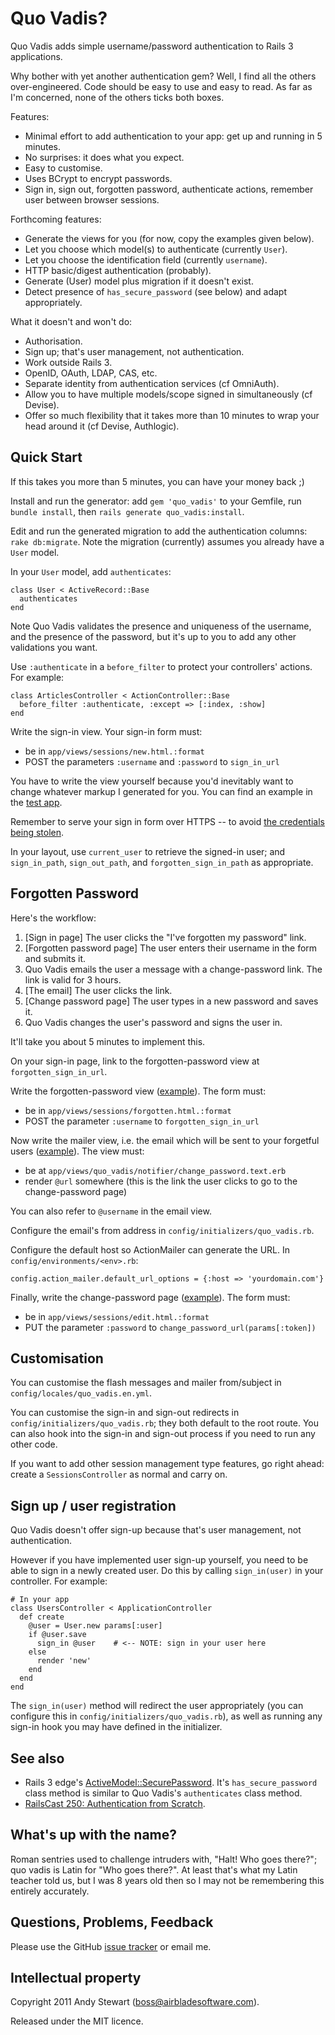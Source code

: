 # Quo Vadis?

Quo Vadis adds simple username/password authentication to Rails 3 applications.

Why bother with yet another authentication gem?  Well, I find all the others over-engineered.  Code should be easy to use and easy to read.  As far as I'm concerned, none of the others ticks both boxes.

Features:

* Minimal effort to add authentication to your app: get up and running in 5 minutes.
* No surprises: it does what you expect.
* Easy to customise.
* Uses BCrypt to encrypt passwords.
* Sign in, sign out, forgotten password, authenticate actions, remember user between browser sessions.

Forthcoming features:

* Generate the views for you (for now, copy the examples given below).
* Let you choose which model(s) to authenticate (currently `User`).
* Let you choose the identification field (currently `username`).
* HTTP basic/digest authentication (probably).
* Generate (User) model plus migration if it doesn't exist.
* Detect presence of `has_secure_password` (see below) and adapt appropriately.

What it doesn't and won't do:

* Authorisation.
* Sign up; that's user management, not authentication.
* Work outside Rails 3.
* OpenID, OAuth, LDAP, CAS, etc.
* Separate identity from authentication services (cf OmniAuth).
* Allow you to have multiple models/scope signed in simultaneously (cf Devise).
* Offer so much flexibility that it takes more than 10 minutes to wrap your head around it (cf Devise, Authlogic).


## Quick Start

If this takes you more than 5 minutes, you can have your money back ;)

Install and run the generator: add `gem 'quo_vadis'` to your Gemfile, run `bundle install`, then `rails generate quo_vadis:install`.

Edit and run the generated migration to add the authentication columns: `rake db:migrate`.  Note the migration (currently) assumes you already have a `User` model.

In your `User` model, add `authenticates`:

    class User < ActiveRecord::Base
      authenticates
    end

Note Quo Vadis validates the presence and uniqueness of the username, and the presence of the password, but it's up to you to add any other validations you want.

Use `:authenticate` in a `before_filter` to protect your controllers' actions.  For example:

    class ArticlesController < ActionController::Base
      before_filter :authenticate, :except => [:index, :show]
    end

Write the sign-in view.  Your sign-in form must:

* be in `app/views/sessions/new.html.:format`
* POST the parameters `:username` and `:password` to `sign_in_url`

You have to write the view yourself because you'd inevitably want to change whatever markup I generated for you.  You can find an example in the [test app](https://github.com/airblade/quo_vadis/blob/master/test/dummy/app/views/sessions/new.html.erb).

Remember to serve your sign in form over HTTPS -- to avoid [the credentials being stolen](http://blog.jgc.org/2011/01/code-injected-to-steal-passwords-in.html).

In your layout, use `current_user` to retrieve the signed-in user; and `sign_in_path`, `sign_out_path`, and `forgotten_sign_in_path` as appropriate.


## Forgotten Password

Here's the workflow:

1. [Sign in page] The user clicks the "I've forgotten my password" link.
2. [Forgotten password page] The user enters their username in the form and submits it.
3. Quo Vadis emails the user a message with a change-password link.  The link is valid for 3 hours.
4. [The email] The user clicks the link.
5. [Change password page] The user types in a new password and saves it.
6. Quo Vadis changes the user's password and signs the user in.

It'll take you about 5 minutes to implement this.

On your sign-in page, link to the forgotten-password view at `forgotten_sign_in_url`.

Write the forgotten-password view ([example](https://github.com/airblade/quo_vadis/blob/master/test/dummy/app/views/sessions/forgotten.html.erb)).  The form must:

* be in `app/views/sessions/forgotten.html.:format`
* POST the parameter `:username` to `forgotten_sign_in_url`

Now write the mailer view, i.e. the email which will be sent to your forgetful users ([example](https://github.com/airblade/quo_vadis/blob/master/test/dummy/app/views/quo_vadis/notifier/change_password.text.erb)).  The view must:

* be at `app/views/quo_vadis/notifier/change_password.text.erb`
* render `@url` somewhere (this is the link the user clicks to go to the change-password page)

You can also refer to `@username` in the email view.

Configure the email's from address in `config/initializers/quo_vadis.rb`.

Configure the default host so ActionMailer can generate the URL.  In `config/environments/<env>.rb`:

    config.action_mailer.default_url_options = {:host => 'yourdomain.com'}

Finally, write the change-password page ([example](https://github.com/airblade/quo_vadis/blob/master/test/dummy/app/views/sessions/edit.html.erb)).  The form must:

* be in `app/views/sessions/edit.html.:format`
* PUT the parameter `:password` to `change_password_url(params[:token])`


## Customisation

You can customise the flash messages and mailer from/subject in `config/locales/quo_vadis.en.yml`.

You can customise the sign-in and sign-out redirects in `config/initializers/quo_vadis.rb`; they both default to the root route.  You can also hook into the sign-in and sign-out process if you need to run any other code.

If you want to add other session management type features, go right ahead: create a `SessionsController` as normal and carry on.


## Sign up / user registration

Quo Vadis doesn't offer sign-up because that's user management, not authentication.

However if you have implemented user sign-up yourself, you need to be able to sign in a newly created user.  Do this by calling `sign_in(user)` in your controller.  For example:

    # In your app
    class UsersController < ApplicationController
      def create
        @user = User.new params[:user]
        if @user.save
          sign_in @user    # <-- NOTE: sign in your user here
        else
          render 'new'
        end
      end
    end

The `sign_in(user)` method will redirect the user appropriately (you can configure this in `config/initializers/quo_vadis.rb`), as well as running any sign-in hook you may have defined in the initializer.


## See also

* Rails 3 edge's [ActiveModel::SecurePassword](https://github.com/rails/rails/blob/master/activemodel/lib/active_model/secure_password.rb).  It's `has_secure_password` class method is similar to Quo Vadis's `authenticates` class method.
* [RailsCast 250: Authentication from Scratch](http://railscasts.com/episodes/250-authentication-from-scratch).


## What's up with the name?

Roman sentries used to challenge intruders with, "Halt!  Who goes there?"; quo vadis is Latin for "Who goes there?".  At least that's what my Latin teacher told us, but I was 8 years old then so I may not be remembering this entirely accurately.


## Questions, Problems, Feedback

Please use the GitHub [issue tracker](https://github.com/airblade/quo_vadis/issues) or email me.


## Intellectual property

Copyright 2011 Andy Stewart (boss@airbladesoftware.com).

Released under the MIT licence.
